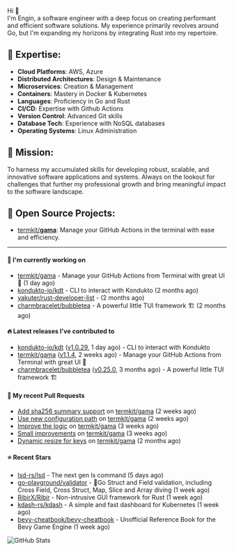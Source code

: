 Hi 👋\
I'm Engin, a software engineer with a deep focus on creating performant and efficient software solutions. My experience primarily revolves around Go, but I'm expanding my horizons by integrating Rust into my repertoire.

## 📌 Expertise:

- **Cloud Platforms**: AWS, Azure
- **Distributed Architectures**: Design & Maintenance
- **Microservices**: Creation & Management
- **Containers**: Mastery in Docker & Kubernetes
- **Languages**: Proficiency in Go and Rust
- **CI/CD**: Expertise with Github Actions
- **Version Control**: Advanced Git skills
- **Database Tech**: Experience with NoSQL databases
- **Operating Systems**: Linux Administration

## 🎯 Mission:

To harness my accumulated skills for developing robust, scalable, and innovative software applications and systems. Always on the lookout for challenges that further my professional growth and bring meaningful impact to the software landscape.

## 🧪 Open Source Projects:

- [termkit/**gama**](https://github.com/termkit/gama): Manage your GitHub Actions in the terminal with ease and efficiency.

---

#### 🚧 I'm currently working on

- [termkit/gama](https://github.com/termkit/gama) - Manage your GitHub Actions from Terminal with great UI 🧪 (1 day ago)
- [kondukto-io/kdt](https://github.com/kondukto-io/kdt) - CLI to interact with Kondukto (2 months ago)
- [yakuter/rust-developer-list](https://github.com/yakuter/rust-developer-list) -  (2 months ago)
- [charmbracelet/bubbletea](https://github.com/charmbracelet/bubbletea) - A powerful little TUI framework 🏗 (2 months ago)

#### 🔥 Latest releases I've contributed to

- [kondukto-io/kdt](https://github.com/kondukto-io/kdt) ([v1.0.29](https://github.com/kondukto-io/kdt/releases/tag/v1.0.29), 1 day ago) - CLI to interact with Kondukto
- [termkit/gama](https://github.com/termkit/gama) ([v1.1.4](https://github.com/termkit/gama/releases/tag/v1.1.4), 2 weeks ago) - Manage your GitHub Actions from Terminal with great UI 🧪
- [charmbracelet/bubbletea](https://github.com/charmbracelet/bubbletea) ([v0.25.0](https://github.com/charmbracelet/bubbletea/releases/tag/v0.25.0), 3 months ago) - A powerful little TUI framework 🏗

#### 🔀 My recent Pull Requests

- [Add sha256 summary support](https://github.com/termkit/gama/pull/53) on [termkit/gama](https://github.com/termkit/gama) (2 weeks ago)
- [Use new configuration path](https://github.com/termkit/gama/pull/52) on [termkit/gama](https://github.com/termkit/gama) (2 weeks ago)
- [Improve the logic](https://github.com/termkit/gama/pull/48) on [termkit/gama](https://github.com/termkit/gama) (3 weeks ago)
- [Small improvements](https://github.com/termkit/gama/pull/43) on [termkit/gama](https://github.com/termkit/gama) (3 weeks ago)
- [Dynamic resize for keys](https://github.com/termkit/gama/pull/37) on [termkit/gama](https://github.com/termkit/gama) (2 months ago)

#### ⭐ Recent Stars

- [lsd-rs/lsd](https://github.com/lsd-rs/lsd) - The next gen ls command (5 days ago)
- [go-playground/validator](https://github.com/go-playground/validator) - :100:Go Struct and Field validation, including Cross Field, Cross Struct, Map, Slice and Array diving (1 week ago)
- [RibirX/Ribir](https://github.com/RibirX/Ribir) - Non-intrusive GUI framework for Rust (1 week ago)
- [kdash-rs/kdash](https://github.com/kdash-rs/kdash) - A simple and fast dashboard for Kubernetes (1 week ago)
- [bevy-cheatbook/bevy-cheatbook](https://github.com/bevy-cheatbook/bevy-cheatbook) - Unofficial Reference Book for the Bevy Game Engine (1 week ago)

![GitHub Stats](http://github-profile-summary-cards.vercel.app/api/cards/profile-details?username=canack&theme=gotham)
